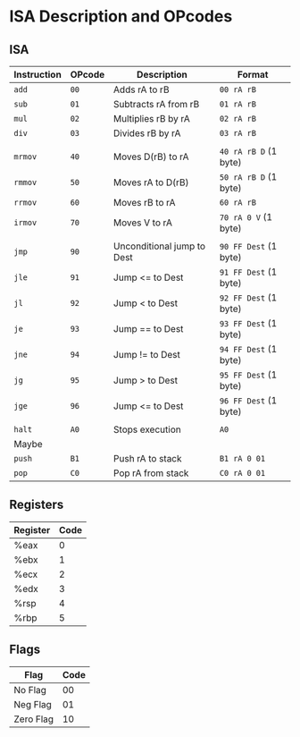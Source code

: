 #  ISA Description and OPcodes

## ISA

| Instruction | OPcode | Description                | Format                |
| ----------- | ------ | -------------------------- | --------------------- |
| `add`       | `00`   | Adds rA to rB              | `00 rA rB`            |
| `sub`       | `01`   | Subtracts rA from rB       | `01 rA rB`            |
| `mul`       | `02`   | Multiplies rB by rA        | `02 rA rB`            |
| `div`       | `03`   | Divides rB by rA           | `03 rA rB`            |
|             |        |                            |                       |
| `mrmov`     | `40`   | Moves D(rB) to rA          | `40 rA rB D` (1 byte) |
| `rmmov`     | `50`   | Moves rA to D(rB)          | `50 rA rB D` (1 byte) |
| `rrmov`     | `60`   | Moves rB to rA             | `60 rA rB`            |
| `irmov`     | `70`   | Moves V to rA              | `70 rA 0 V` (1 byte)  |
|             |        |                            |                       |
| `jmp`       | `90`   | Unconditional jump to Dest | `90 FF Dest` (1 byte) |
| `jle`       | `91`   | Jump <= to Dest            | `91 FF Dest` (1 byte) |
| `jl`        | `92`   | Jump < to Dest             | `92 FF Dest` (1 byte) |
| `je`        | `93`   | Jump == to Dest            | `93 FF Dest` (1 byte) |
| `jne`       | `94`   | Jump != to Dest            | `94 FF Dest` (1 byte) |
| `jg`        | `95`   | Jump > to Dest             | `95 FF Dest` (1 byte) |
| `jge`       | `96`   | Jump <= to Dest            | `96 FF Dest` (1 byte) |
|             |        |                            |                       |
| `halt`      | `A0`   | Stops execution            | `A0`                  |
| Maybe       |
| `push`      | `B1`   | Push rA to stack           | `B1 rA 0 01`          |
| `pop`       | `C0`   | Pop rA from stack          | `C0 rA 0 01`          |


## Registers
| Register | Code |
| -------- | ---- |
| %eax     | 0    |
| %ebx     | 1    |
| %ecx     | 2    |
| %edx     | 3    |
| %rsp     | 4    |
| %rbp     | 5    |

## Flags
| Flag      | Code |
| --------- | ---- |
| No Flag   | 00   |
| Neg Flag  | 01   |
| Zero Flag | 10   |